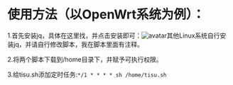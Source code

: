 # 使用方法（以OpenWrt系统为例）：
1.首先安装jq，具体在这里找，并点击安装即可：![avatar](https://cdn.jsdelivr.net/gh/youshandefeiyang/webcdn@v4.8/speedtestcn.png)其他Linux系统自行安装jq，并请自行修改脚本，我在脚本里面有注释。

2.将两个脚本下载到/home目录下，并赋予可执行权限。

3.给tisu.sh添加定时任务:`*/1 * * * * sh /home/tisu.sh`
